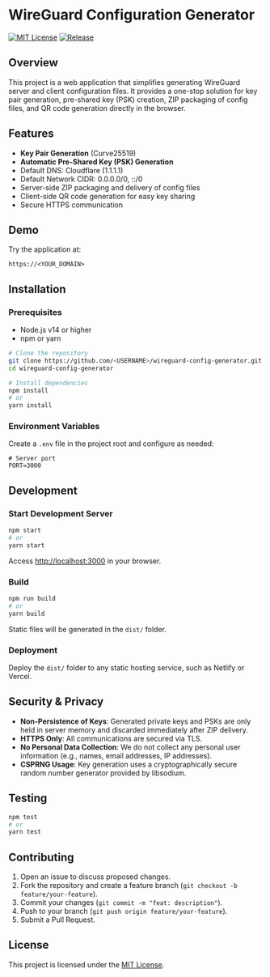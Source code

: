 # WireGuard Configuration Generator

[![MIT License](https://img.shields.io/badge/license-MIT-brightgreen)](LICENSE)
[![Release](https://img.shields.io/github/v/release/<USERNAME>/wireguard-config-generator)](https://github.com/<USERNAME>/wireguard-config-generator/releases)

## Overview

This project is a web application that simplifies generating WireGuard server and client configuration files. It provides a one-stop solution for key pair generation, pre-shared key (PSK) creation, ZIP packaging of config files, and QR code generation directly in the browser.

## Features

* **Key Pair Generation** (Curve25519)
* **Automatic Pre-Shared Key (PSK) Generation**
* Default DNS: Cloudflare (1.1.1.1)
* Default Network CIDR: 0.0.0.0/0, ::/0
* Server-side ZIP packaging and delivery of config files
* Client-side QR code generation for easy key sharing
* Secure HTTPS communication

## Demo

Try the application at:

```
https://<YOUR_DOMAIN>
```

## Installation

### Prerequisites

* Node.js v14 or higher
* npm or yarn

```bash
# Clone the repository
git clone https://github.com/<USERNAME>/wireguard-config-generator.git
cd wireguard-config-generator

# Install dependencies
npm install
# or
yarn install
```

### Environment Variables

Create a `.env` file in the project root and configure as needed:

```
# Server port
PORT=3000
```

## Development

### Start Development Server

```bash
npm start
# or
yarn start
```

Access [http://localhost:3000](http://localhost:3000) in your browser.

### Build

```bash
npm run build
# or
yarn build
```

Static files will be generated in the `dist/` folder.

### Deployment

Deploy the `dist/` folder to any static hosting service, such as Netlify or Vercel.

## Security & Privacy

* **Non-Persistence of Keys**: Generated private keys and PSKs are only held in server memory and discarded immediately after ZIP delivery.
* **HTTPS Only**: All communications are secured via TLS.
* **No Personal Data Collection**: We do not collect any personal user information (e.g., names, email addresses, IP addresses).
* **CSPRNG Usage**: Key generation uses a cryptographically secure random number generator provided by libsodium.

## Testing

```bash
npm test
# or
yarn test
```

## Contributing

1. Open an issue to discuss proposed changes.
2. Fork the repository and create a feature branch (`git checkout -b feature/your-feature`).
3. Commit your changes (`git commit -m "feat: description"`).
4. Push to your branch (`git push origin feature/your-feature`).
5. Submit a Pull Request.

## License

This project is licensed under the [MIT License](LICENSE).
